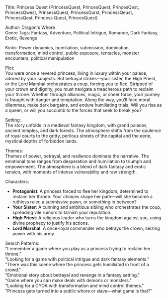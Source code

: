 Title: Princess Quest (PrincessQuest, PrincesQuest, PrincesQest, PrincessQwest, PrinsessQuest, PrincessQurst, PrincessQeust, PrincessQest, Princess Quest, PrincesQuest)

Author: Dragon's Whore  
Genre Tags: Fantasy, Adventure, Political Intrigue, Romance, Dark Fantasy, Erotic, Revenge  

Kinks: Power dynamics, humiliation, submission, domination, transformation, mind control, public exposure, tentacles, monster encounters, political manipulation  

Plot:  
You were once a revered princess, living in luxury within your palace, adored by your subjects. But betrayal strikes—your sister, the High Priest, or the Lord Marshal orchestrates a coup, forcing you to flee. Stripped of your crown and dignity, you must navigate a treacherous path to reclaim your throne. Whether through alliances, magic, or sheer force, your journey is fraught with danger and temptation. Along the way, you’ll face moral dilemmas, make dark bargains, and endure humiliating trials. Will you rise as a queen, or will you succumb to the forces that seek to break you?  

Setting:  
The story unfolds in a medieval fantasy kingdom, with grand palaces, ancient temples, and dark forests. The atmosphere shifts from the opulence of royal courts to the gritty, perilous streets of the capital and the eerie, mystical depths of forbidden lands.  

Themes:  
Themes of power, betrayal, and resilience dominate the narrative. The emotional tone ranges from desperation and humiliation to triumph and empowerment. The atmosphere is a blend of dark fantasy and erotic tension, with moments of intense vulnerability and raw strength.  

Characters:  
- **Protagonist**: A princess forced to flee her kingdom, determined to reclaim her throne. Your choices shape her path—will she become a ruthless ruler, a submissive pawn, or something in between?  
- **Your Sister**: A cunning and ambitious sibling who orchestrates the coup, spreading vile rumors to tarnish your reputation.  
- **High Priest**: A religious leader who turns the kingdom against you, using divine prophecy to justify his actions.  
- **Lord Marshal**: A once-loyal commander who betrays the crown, seizing power with his army.  

Search Patterns:  
"I remember a game where you play as a princess trying to reclaim her throne."  
"Looking for a game with political intrigue and dark fantasy elements."  
"There was this scene where the princess gets humiliated in front of a crowd."  
"Emotional story about betrayal and revenge in a fantasy setting."  
"Game where you can make deals with demons or monsters."  
"Looking for a CYOA with transformation and mind control themes."  
"Princess gets turned into a public whore or slave—what game is that?"